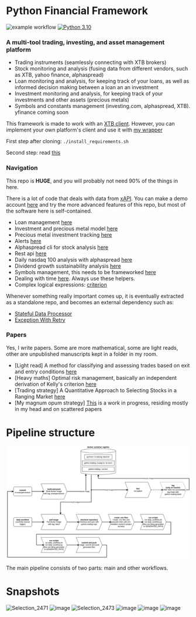 # Python Financial Framework
![example workflow](https://github.com/doruirimescu/PythonTrading/actions/workflows/main.yml/badge.svg?branch=master) 
[![Python 3.10](https://img.shields.io/badge/python-3.10-blue.svg)]()

### A multi-tool trading, investing, and asset management platform
- Trading instruments (seamlessly connecting with XTB brokers)
- Stock monitoring and analysis (fusing data from different vendors, such as XTB, yahoo finance, alphaspread)
- Loan monitoring and analysis, for keeping track of your loans, as well as informed decision making between a loan an an investment
- Investment monitoring and analysis, for keeping track of your investments and other assets (precious metals)
- Symbols and constants management (investing.com, alphaspread, XTB). yfinance coming soon

This framework is made to work with an [XTB client](https://github.com/doruirimescu/XTBApi). However, you can implement your own platform's client and use it with [my wrapper](https://github.com/doruirimescu/python-trading/tree/master/Trading/live/client)

First step after cloning: `./install_requirements.sh`

Second step: read [this](https://github.com/doruirimescu/python-trading/tree/master/Trading/live/scripts#readme)

### Navigation
This repo is **HUGE**, and you will probably not need 90% of the things in here. 

There is a lot of code that deals with data from [xAPI](http://developers.xstore.pro/documentation/). You can make a demo account [here](https://www.xtb.com/cy) and try the more advanced features of this repo, but most of the software here is self-contained.

* Loan management [here](https://github.com/doruirimescu/python-trading/blob/master/Trading/loan/README.md)
* Investment and precious metal model [here](https://github.com/doruirimescu/python-trading/blob/master/Trading/model/investment.py)
* Precious metal investment tracking [here](https://github.com/doruirimescu/python-trading/tree/master/Trading/investment)
* Alerts [here](https://github.com/doruirimescu/python-trading/tree/master/Trading/live/alert)
* Alphaspread cli for stock analysis [here](https://github.com/doruirimescu/python-trading/tree/master/Trading/stock/alphaspread)
* Rest api [here](https://github.com/doruirimescu/python-trading/tree/master/Trading/api)
* Daily nasdaq 100 analysis with alphaspread [here](https://github.com/doruirimescu/python-trading/tree/master/Trading/generated)
* Dividend growth sustainability analysis [here](https://github.com/doruirimescu/python-trading/blob/master/Trading/stock/yfinance/dividend_sustainability.py)
* Symbols management, this needs to be frameworked [here](https://github.com/doruirimescu/python-trading/tree/master/Trading/symbols)
* Dealing with time [here](https://github.com/doruirimescu/python-trading/blob/master/Trading/utils/time.py). Always use these helpers.
* Complex logical expressions: [criterion](https://github.com/doruirimescu/python-trading/blob/master/Trading/utils/criterion/readme.md)

Whenever something really important comes up, it is eventually extracted as a standalone repo, and becomes an external dependency such as:
* [Stateful Data Processor](https://github.com/doruirimescu/stateful-data-processor/tree/master)
* [Exception With Retry](https://github.com/doruirimescu/exception-with-retry)

### Papers
Yes, I write papers. Some are more mathematical, some are light reads, other are unpublished manuscripts kept in a folder in my room.
* [Light read] A method for classifying and assessing trades based on exit and entry conditions [here](https://github.com/doruirimescu/python-trading/blob/master/papers/bounded_unbounded_trades.md)
* [Heavy maths] Optimal risk management, basically an independent derivation of Kelly's criterion [here](https://github.com/doruirimescu/python-trading/blob/master/papers/Optimal%20risk%20management.pdf)
* [Trading strategy] A Quantitative Approach to Selecting Stocks in a Ranging Market [here](https://github.com/doruirimescu/python-trading/blob/master/papers/ranging_market.md)
* [My magnum opum strategy] [This](https://github.com/doruirimescu/python-trading/blob/master/papers/mean_reversion_strategy.md) is a work in progress, residing mostly in my head and on scattered papers


# Pipeline structure
![automation_flow drawio](papers/automation-flow.png)

The main pipeline consists of two parts: main and other workflows.

# Snapshots
![Selection_2471](https://github.com/user-attachments/assets/df0d6600-672d-4c86-9c74-d8af61555a09)
![image](https://github.com/user-attachments/assets/ff348a67-4359-47c1-9fdd-9134f11317ea)
![Selection_2473](https://github.com/user-attachments/assets/b7a21e49-9031-47bb-ab77-4ad5c961ccf7)
![image](https://github.com/user-attachments/assets/114cd89a-9cd9-429f-ab79-60d17232a75b)
![image](https://github.com/user-attachments/assets/a18bed1b-6e85-4a3c-802e-ebf0ef78c633)
![image](https://github.com/user-attachments/assets/7153cc7f-dffc-4a18-bc34-7da47cdd2528)
